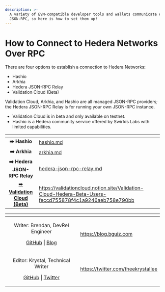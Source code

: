 ```yaml
---
description: >-
  A variety of EVM-compatible developer tools and wallets communicate over
  JSON-RPC, so here is how to set them up!
---
```


# How to Connect to Hedera Networks Over RPC

There are four options to establish a connection to Hedera Networks:

* Hashio
* Arkhia
* Hedera JSON-RPC Relay
* Validation Cloud (Beta)

Validation Cloud, Arkhia, and Hashio are all managed JSON-RPC providers; the Hedera JSON-RPC Relay is for running your own JSON-RPC instance.&#x20;

* Validation Cloud is in beta and only available on testnet.
* Hashio is a Hedera community service offered by Swirlds Labs with limited capabilities.

<table data-card-size="large" data-view="cards"><thead><tr><th align="center"></th><th data-hidden data-card-target data-type="content-ref"></th><th data-hidden data-card-cover data-type="files"></th></tr></thead><tbody><tr><td align="center"><strong>➡️ Hashio</strong></td><td><a href="hashio.md">hashio.md</a></td><td></td></tr><tr><td align="center"><strong>➡️ Arkhia</strong></td><td><a href="arkhia.md">arkhia.md</a></td><td></td></tr><tr><td align="center"><strong>➡️ Hedera JSON-RPC Relay</strong></td><td><a href="hedera-json-rpc-relay.md">hedera-json-rpc-relay.md</a></td><td></td></tr><tr><td align="center"><a href="https://validationcloud.notion.site/Validation-Cloud-Hedera-Beta-Users-feccd755878f4c1a9246aeb758e790bb">➡️ <strong>Validation Cloud (Beta)</strong></a></td><td><a href="https://validationcloud.notion.site/Validation-Cloud-Hedera-Beta-Users-feccd755878f4c1a9246aeb758e790bb">https://validationcloud.notion.site/Validation-Cloud-Hedera-Beta-Users-feccd755878f4c1a9246aeb758e790bb</a></td><td></td></tr></tbody></table>



<table data-card-size="large" data-view="cards"><thead><tr><th align="center"></th><th data-hidden data-card-target data-type="content-ref"></th></tr></thead><tbody><tr><td align="center"><p>Writer: Brendan, DevRel Engineer</p><p><a href="https://github.com/bguiz">GitHub</a> | <a href="https://blog.bguiz.com">Blog</a></p></td><td><a href="https://blog.bguiz.com">https://blog.bguiz.com</a></td></tr><tr><td align="center"><p>Editor: Krystal, Technical Writer</p><p><a href="https://github.com/theekrystallee">GitHub</a> | <a href="https://twitter.com/theekrystallee">Twitter</a></p></td><td><a href="https://twitter.com/theekrystallee">https://twitter.com/theekrystallee</a></td></tr></tbody></table>
